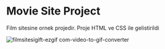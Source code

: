 # Movie Site Project
Film sitesine ornek projedir.
Proje HTML ve CSS ile gelistirildi 


![filmsitesigift-ezgif com-video-to-gif-converter](https://github.com/user-attachments/assets/5e3c9bd2-0a89-4136-b4bc-8cc7dab48d43)

